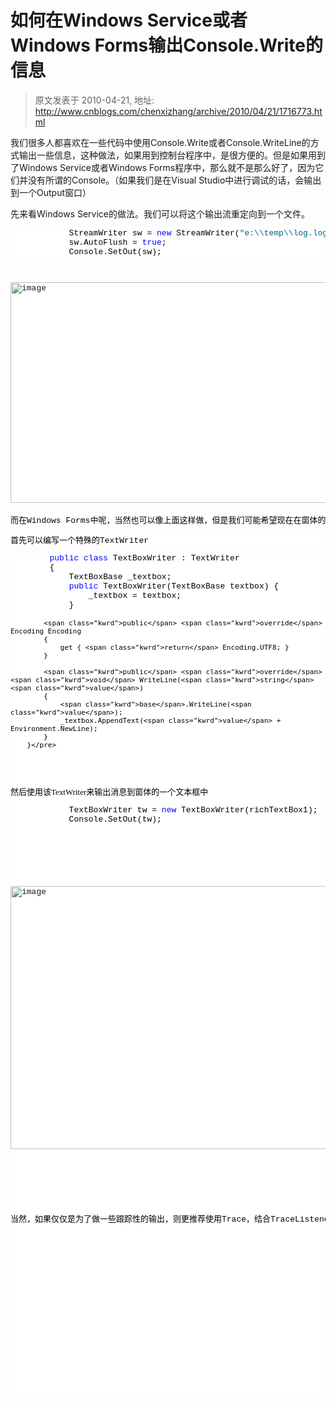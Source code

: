 # 如何在Windows Service或者Windows Forms输出Console.Write的信息 
> 原文发表于 2010-04-21, 地址: http://www.cnblogs.com/chenxizhang/archive/2010/04/21/1716773.html 


<p>我们很多人都喜欢在一些代码中使用Console.Write或者Console.WriteLine的方式输出一些信息，这种做法，如果用到控制台程序中，是很方便的。但是如果用到了Windows Service或者Windows Forms程序中，那么就不是那么好了，因为它们并没有所谓的Console。（如果我们是在Visual Studio中进行调试的话，会输出到一个Output窗口）</p> <p>先来看Windows Service的做法。我们可以将这个输出流重定向到一个文件。</p><pre class="csharpcode">            StreamWriter sw = <span class="kwrd">new</span> StreamWriter(<span class="str">"e:\\temp\\log.log"</span>);
            sw.AutoFlush = <span class="kwrd">true</span>;
            Console.SetOut(sw);</pre><pre class="csharpcode">&nbsp;</pre><pre class="csharpcode"><a href="http://images.cnblogs.com/cnblogs_com/chenxizhang/WindowsLiveWriter/WindowsServiceWindowsFormsConsole.Write_63A7/image_2.png" class="thickbox"><img title="image" border="0" alt="image" src="http://images.cnblogs.com/cnblogs_com/chenxizhang/WindowsLiveWriter/WindowsServiceWindowsFormsConsole.Write_63A7/image_thumb.png" width="1052" height="353"></a> </pre><pre class="csharpcode">而在Windows Forms中呢，当然也可以像上面这样做，但是我们可能希望现在在窗体的一个文本框中，看下面的例子</pre><pre class="csharpcode">首先可以编写一个特殊的TextWriter</pre><pre class="csharpcode">
        <span class="kwrd">public</span> <span class="kwrd">class</span> TextBoxWriter : TextWriter
        {
            TextBoxBase _textbox;
            <span class="kwrd">public</span> TextBoxWriter(TextBoxBase textbox) {
                _textbox = textbox;
            }

            <span class="kwrd">public</span> <span class="kwrd">override</span> Encoding Encoding
            {
                get { <span class="kwrd">return</span> Encoding.UTF8; }
            }

            <span class="kwrd">public</span> <span class="kwrd">override</span> <span class="kwrd">void</span> WriteLine(<span class="kwrd">string</span> <span class="kwrd">value</span>)
            {
                <span class="kwrd">base</span>.WriteLine(<span class="kwrd">value</span>);
                _textbox.AppendText(<span class="kwrd">value</span> + Environment.NewLine);
            }
        }</pre>
<p>
<style type="text/css">.csharpcode, .csharpcode pre
{
	font-size: small;
	color: black;
	font-family: consolas, "Courier New", courier, monospace;
	background-color: #ffffff;
	/*white-space: pre;*/
}
.csharpcode pre { margin: 0em; }
.csharpcode .rem { color: #008000; }
.csharpcode .kwrd { color: #0000ff; }
.csharpcode .str { color: #006080; }
.csharpcode .op { color: #0000c0; }
.csharpcode .preproc { color: #cc6633; }
.csharpcode .asp { background-color: #ffff00; }
.csharpcode .html { color: #800000; }
.csharpcode .attr { color: #ff0000; }
.csharpcode .alt 
{
	background-color: #f4f4f4;
	width: 100%;
	margin: 0em;
}
.csharpcode .lnum { color: #606060; }
</style>
<font size="2" face="Consolas">然后使用该TextWriter来输出消息到窗体的一个文本框中</font></p><pre class="csharpcode">            TextBoxWriter tw = <span class="kwrd">new</span> TextBoxWriter(richTextBox1);
            Console.SetOut(tw);</pre>
<p>
<style type="text/css">.csharpcode, .csharpcode pre
{
	font-size: small;
	color: black;
	font-family: consolas, "Courier New", courier, monospace;
	background-color: #ffffff;
	/*white-space: pre;*/
}
.csharpcode pre { margin: 0em; }
.csharpcode .rem { color: #008000; }
.csharpcode .kwrd { color: #0000ff; }
.csharpcode .str { color: #006080; }
.csharpcode .op { color: #0000c0; }
.csharpcode .preproc { color: #cc6633; }
.csharpcode .asp { background-color: #ffff00; }
.csharpcode .html { color: #800000; }
.csharpcode .attr { color: #ff0000; }
.csharpcode .alt 
{
	background-color: #f4f4f4;
	width: 100%;
	margin: 0em;
}
.csharpcode .lnum { color: #606060; }
</style>
</p>
<p><a href="http://images.cnblogs.com/cnblogs_com/chenxizhang/WindowsLiveWriter/WindowsServiceWindowsFormsConsole.Write_63A7/image_4.png" class="thickbox"><img title="image" border="0" alt="image" src="http://images.cnblogs.com/cnblogs_com/chenxizhang/WindowsLiveWriter/WindowsServiceWindowsFormsConsole.Write_63A7/image_thumb_1.png" width="740" height="421"></a> </p>
<p>&nbsp;</p>
<p>当然，如果仅仅是为了做一些跟踪性的输出，则更推荐使用Trace，结合TraceListener来实现。因为Trace是可以有多个输出的，事实上，确实也有一个ConsoleTraceListener可以输出到屏幕上。</p>
<p>&nbsp;</p>
<p>&nbsp;</p>
<p>&nbsp;</p><pre class="csharpcode">&nbsp;</pre><pre class="csharpcode">&nbsp;</pre>
<style type="text/css">.csharpcode, .csharpcode pre
{
	font-size: small;
	color: black;
	font-family: consolas, "Courier New", courier, monospace;
	background-color: #ffffff;
	/*white-space: pre;*/
}
.csharpcode pre { margin: 0em; }
.csharpcode .rem { color: #008000; }
.csharpcode .kwrd { color: #0000ff; }
.csharpcode .str { color: #006080; }
.csharpcode .op { color: #0000c0; }
.csharpcode .preproc { color: #cc6633; }
.csharpcode .asp { background-color: #ffff00; }
.csharpcode .html { color: #800000; }
.csharpcode .attr { color: #ff0000; }
.csharpcode .alt 
{
	background-color: #f4f4f4;
	width: 100%;
	margin: 0em;
}
.csharpcode .lnum { color: #606060; }
</style>